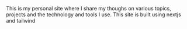 This is my personal site where I share my thoughs on various topics, projects and the technology and tools I use. This site is built using nextjs and tailwind
